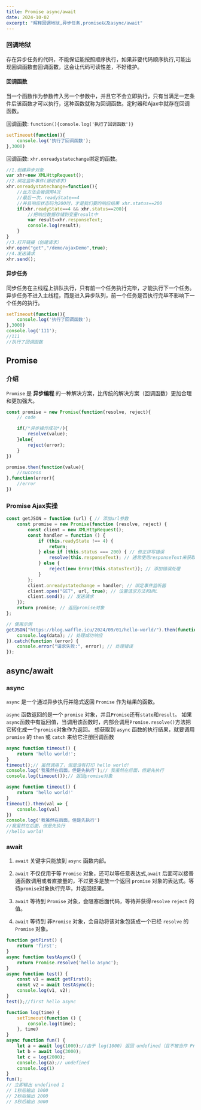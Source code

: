 ```yaml
---
title: Promise async/await
date: 2024-10-02
excerpt: "解释回调地狱,异步任务,promise以及async/await"
---
```



### 回调地狱
存在异步任务的代码，不能保证能按照顺序执行，如果非要代码顺序执行,可能出现回调函数套回调函数，这会让代码可读性差，不好维护。

#### 回调函数

当一个函数作为参数传入另一个参数中，并且它不会立即执行，只有当满足一定条件后该函数才可以执行，这种函数就称为回调函数。定时器和Ajax中就存在回调函数。

回调函数: `function(){console.log('执行了回调函数')}`

```javascript
setTimeout(function(){
	console.log('执行了回调函数');
},3000)
```

回调函数: `xhr.onreadystatechange`绑定的函数。

```javascript
//1.创建异步对象
var xhr=new XMLHttpRequest();
//2.绑定监听事件(接收请求)
xhr.onreadystatechange=function(){
    //此方法会被调用4次
    //最后一次，readyState==4
    //并且响应状态码为200时，才是我们要的响应结果 xhr.status==200
    if(xhr.readyState==4 && xhr.status==200){
        //把响应数据存储到变量result中
        var result=xhr.responseText;
        console.log(result);
    }
}
//3.打开链接（创建请求）
xhr.open("get","/demo/ajaxDemo",true);
//4.发送请求
xhr.send();
```

#### 异步任务

同步任务在主线程上排队执行，只有前一个任务执行完毕，才能执行下一个任务。
异步任务不进入主线程，而是进入异步队列，前一个任务是否执行完毕不影响下一个任务的执行。

```javascript
setTimeout(function(){
    console.log('执行了回调函数');
},3000)
console.log('111');
//111
//执行了回调函数
```

## Promise

### 介绍

`Promise` 是 **异步编程** 的一种解决方案，比传统的解决方案（回调函数）更加合理和更加强大。

```javascript
const promise = new Promise(function(resolve, reject){
    // code

    if(/*异步操作成功*/){
        resolve(value);
    }else{
        reject(error);
    }
})

promise.then(function(value){
    //success
},function(error){
    //error
})
```

### Promise Ajax实操

```javascript
const getJSON = function (url) { // 添加url参数  
    const promise = new Promise(function (resolve, reject) {
        const client = new XMLHttpRequest();
        const handler = function () {
            if (this.readyState !== 4) {
                return;
            } else if (this.status === 200) { // 修正拼写错误  
                resolve(this.responseText); // 通常使用responseText来获取响应文本  
            } else {
                reject(new Error(this.statusText)); // 添加错误处理  
            }
        };
        client.onreadystatechange = handler; // 绑定事件监听器  
        client.open("GET", url, true); // 设置请求方法和URL  
        client.send(); // 发送请求  
    });
    return promise; // 返回promise对象  
};

// 使用示例  
getJSON("https://blog.waffle.icu/2024/09/01/hello-world/").then(function (data) {
    console.log(data); // 处理成功响应  
}).catch(function (error) {
    console.error("请求失败:", error); // 处理错误  
});  
```

## async/await

### async

`async` 是一个通过异步执行并隐式返回 `Promise` 作为结果的函数。

`async` 函数返回的是一个 `promise` 对象，并且`Promise`还有`state`和`result`。
如果 `async`函数中有返回值，当调用该函数时，内部会调用`Promise.resolve()`方法把它转化成一个`promise`对象作为返回。
想获取到 `async` 函数的执行结果，就要调用 `promise` 的 `then` 或 `catch` 来给它注册回调函数

```javascript
async function timeout() {
    return 'hello world!';
}
timeout();// 虽然调用了，但是没有打印 hello world!
console.log('我虽然在后面，但是先执行');// 我虽然在后面，但是先执行
console.log(timeout());// 返回promise对象
```

```javascript
async function timeout() {
    return 'hello world!'
}
timeout().then(val => {
    console.log(val)
})
console.log('我虽然在后面，但是先执行')
//我虽然在后面，但是先执行
//hello world!
```

### await

1. `await` 关键字只能放到 `async` 函数内部。
   
2. `await` 不仅仅用于等 `Promise` 对象，还可以等任意表达式,`await` 后面可以接普通函数调用或者直接量的，不过更多是放一个返回 `promise` 对象的表达式。等待`promise`对象执行完毕，并返回结果。

3. `await` 等待到 `Promise` 对象，会阻塞后面代码，等待并获得`resolve` `reject` 的值。
   
4. `await` 等待到 非`Promise` 对象，会自动将该对象包装成一个已经 `resolve` 的 `Promise` 对象。

```javascript
function getFirst() {
    return 'first';
}
async function testAsync() {
    return Promise.resolve('hello async');
}
async function test() {
    const v1 = await getFirst();
    const v2 = await testAsync();
    console.log(v1, v2);
}
test();//first hello async
```

```javascript
function log(time) {
    setTimeout(function () {
        console.log(time);
    }, time)
}
async function fun() {
    let a = await log(1000);//由于 log(1000) 返回 undefined（且不被当作 Promise），await 关键字将其视为一个立即解决的 Promise
    let b = await log(3000);
    let c = log(2000);
    console.log(a);// undefined
    console.log(1)
}
fun();
// 立即输出 undefined 1
// 1秒后输出 1000
// 2秒后输出 2000
// 3秒后输出 3000
```